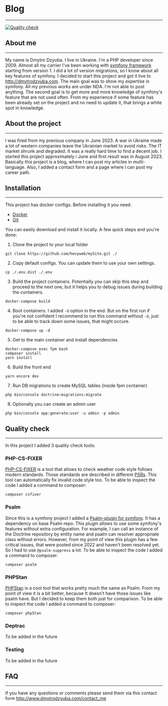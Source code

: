 # Blog
___
[![Quality check](https://github.com/hevyweb/mySite/actions/workflows/index.yml/badge.svg?branch=main)](https://github.com/hevyweb/mySite/actions/workflows/index.yml)
## About me
___
My name is Dmytro Dzyuba. I live in Ukraine. I'm a PHP developer since 2009. Almost all my carrier I've been working 
with [symfony framework](https://symfony.com/) starting from version 1. I did a lot of version migrations, so I know 
about all key features of symfony. I decided to start this project and got it live to http://dmytrodzyuba.com. 
The main goal was to show my expertise in symfony. All my previous works are under NDA. I'm not able to post anything.
The second goal is to get more and more knowledge of symfony's feature that are not used often. From my experience 
if some feature has been already set on the project and no need to update it, that brings a white spot in knowledge.
## About the project
___
I was fired from my previous company in June 2023. A war in Ukraine made a lot of western companies leave the Ukrainian 
market to avoid risks. The IT market shrunk and degraded. It was a really hard time to find a decent job. I started 
this project approximately i June and first result was in August 2023. Basically this project is a blog, where I can 
post my articles in multi-language. Also, I added a contact form and a page where I can post my career path.
## Installation
___
This project has docker configs. Before installing it you need:
- [Docker](https://www.docker.com/)
- [Git](https://git-scm.com/)

You can easily download and install it locally. A few quick steps and you're done:
1. Clone the project to your local folder
```
git clone https://github.com/hevyweb/mySite.git ./
```
2. Copy default configs. You can update them to use your own settings.
```
cp ./.env.dist ./.env
```
3. Build the project containers. Potentially you can skip this step and proceed to the next one, but it helps you to
debug issues during building the containers. 
```
docker-compose build
```
4. Boot containers. I added `-d` option in the end. But on the first run if you're not confident I recommend to run this
command without `-d`, just to be able to track down some issues, that might occure.
```
docker-compose up -d
```
5. Get to the main container and install dependencies
```
docker-compose exec fpm bash
composer install
yarn install
```
6. Build the front end
```
yarn encore dev
```
7. Run DB migrations to create MySQL tables (inside fpm container)
```
php bin/console doctrine:migrations:migrate
```
8. Optionally you can create an admin user
```
php bin/console app:generate:user -u admin -p admin
```
## Quality check
___
In this project I added 3 quality check tools:
### PHP-CS-FIXER
[PHP-CS-FIXER](https://github.com/PHP-CS-Fixer/PHP-CS-Fixer) is a tool that allows to check weather code style follows
modern standards. Those standards are described in different [PSRs](https://www.php-fig.org/psr/). This tool can 
automatically fix invalid code style too.
To be able to inspect the code I added a command to composer:
```
composer csfixer
```
### Psalm
Since this is a symfony project I added a [Psalm-plugin for symfony](https://github.com/psalm/psalm-plugin-symfony).
It has a dependency on base Psalm repo. This plugin allows to use some symfony's features without extra configuration. 
For example, I can call an instance of the Doctrine repository by entity name and psalm can resolver appropriate 
class without errors. However, from my point of view this plugin has a few critical issues,
that were posted since 2022 and haven't been resolved yet. So I had to use `@psalm-suppress` a lot. 
To be able to inspect the code I added a command to composer:
```
composer psalm
```
### PHPStan
[PHPStan](https://github.com/phpstan/phpstan) is a cool tool that works pretty much the same as Psalm. From my point of 
view it is a bit better, because It doesn't have those issues like psalm have. But I decided to keep them both just for
comparison. To be able to inspect the code I added a command to composer:
```
composer phpStan
```
### Deptrac
To be added in the future

### Testing
To be added in the future

## FAQ
___
If you have any questions or comments please send them via this contact form http://www.dmytrodzyuba.com/contact_me
